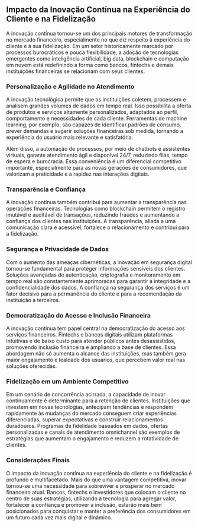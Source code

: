 ## Impacto da Inovação Contínua na Experiência do Cliente e na Fidelização

A inovação contínua tornou-se um dos principais motores de transformação no mercado financeiro, especialmente no que diz respeito à experiência do cliente e à sua fidelização. Em um setor historicamente marcado por processos burocráticos e pouca flexibilidade, a adoção de tecnologias emergentes como inteligência artificial, big data, blockchain e computação em nuvem está redefinindo a forma como bancos, fintechs e demais instituições financeiras se relacionam com seus clientes.

### Personalização e Agilidade no Atendimento

A inovação tecnológica permite que as instituições coletem, processem e analisem grandes volumes de dados em tempo real. Isso possibilita a oferta de produtos e serviços altamente personalizados, adaptados ao perfil, comportamento e necessidades de cada cliente. Ferramentas de machine learning, por exemplo, são capazes de identificar padrões de consumo, prever demandas e sugerir soluções financeiras sob medida, tornando a experiência do usuário mais relevante e satisfatória.

Além disso, a automação de processos, por meio de chatbots e assistentes virtuais, garante atendimento ágil e disponível 24/7, reduzindo filas, tempo de espera e burocracia. Essa conveniência é um diferencial competitivo importante, especialmente para as novas gerações de consumidores, que valorizam a praticidade e a rapidez nas interações digitais.

### Transparência e Confiança

A inovação contínua também contribui para aumentar a transparência nas operações financeiras. Tecnologias como blockchain permitem o registro imutável e auditável de transações, reduzindo fraudes e aumentando a confiança dos clientes nas instituições. A transparência, aliada a uma comunicação clara e acessível, fortalece o relacionamento e contribui para a fidelização.

### Segurança e Privacidade de Dados

Com o aumento das ameaças cibernéticas, a inovação em segurança digital tornou-se fundamental para proteger informações sensíveis dos clientes. Soluções avançadas de autenticação, criptografia e monitoramento em tempo real são constantemente aprimoradas para garantir a integridade e a confidencialidade dos dados. A confiança na segurança dos serviços é um fator decisivo para a permanência do cliente e para a recomendação da instituição a terceiros.

### Democratização do Acesso e Inclusão Financeira

A inovação contínua tem papel central na democratização do acesso aos serviços financeiros. Fintechs e bancos digitais utilizam plataformas intuitivas e de baixo custo para atender públicos antes desassistidos, promovendo inclusão financeira e ampliando a base de clientes. Essa abordagem não só aumenta o alcance das instituições, mas também gera maior engajamento e lealdade dos usuários, que percebem valor real nas soluções oferecidas.

### Fidelização em um Ambiente Competitivo

Em um cenário de concorrência acirrada, a capacidade de inovar continuamente é determinante para a retenção de clientes. Instituições que investem em novas tecnologias, antecipam tendências e respondem rapidamente às mudanças do mercado conseguem criar experiências diferenciadas, superar expectativas e construir relacionamentos duradouros. Programas de fidelidade baseados em dados, ofertas personalizadas e canais de atendimento omnichannel são exemplos de estratégias que aumentam o engajamento e reduzem a rotatividade de clientes.

### Considerações Finais

O impacto da inovação contínua na experiência do cliente e na fidelização é profundo e multifacetado. Mais do que uma vantagem competitiva, inovar tornou-se uma necessidade para sobreviver e prosperar no mercado financeiro atual. Bancos, fintechs e investidores que colocam o cliente no centro de suas estratégias, utilizando a tecnologia para agregar valor, fortalecer a confiança e promover a inclusão, estarão mais bem posicionados para conquistar e manter a preferência dos consumidores em um futuro cada vez mais digital e dinâmico.